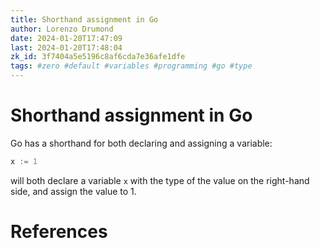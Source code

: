 ```yaml
---
title: Shorthand assignment in Go
author: Lorenzo Drumond
date: 2024-01-20T17:47:09
last: 2024-01-20T17:48:04
zk_id: 3f7404a5e5196c8af6cda7e36afe1dfe
tags: #zero #default #variables #programming #go #type
---
```



# Shorthand assignment in Go
Go has a shorthand for both declaring and assigning a variable:
```go
x := 1
```

will both declare a variable `x` with the type of the value on the right-hand side, and assign the value to 1.

# References
